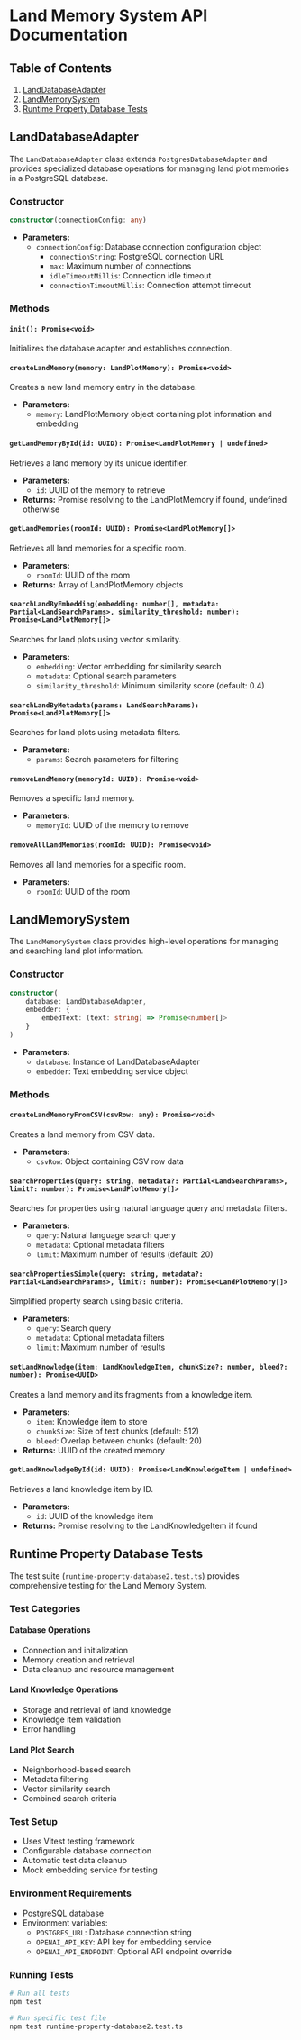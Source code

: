 # Land Memory System API Documentation

## Table of Contents
1. [LandDatabaseAdapter](#landdatabaseadapter)
2. [LandMemorySystem](#landmemorysystem)
3. [Runtime Property Database Tests](#runtime-property-database-tests)

## LandDatabaseAdapter

The `LandDatabaseAdapter` class extends `PostgresDatabaseAdapter` and provides specialized database operations for managing land plot memories in a PostgreSQL database.

### Constructor
```typescript
constructor(connectionConfig: any)
```
- **Parameters:**
  - `connectionConfig`: Database connection configuration object
    - `connectionString`: PostgreSQL connection URL
    - `max`: Maximum number of connections
    - `idleTimeoutMillis`: Connection idle timeout
    - `connectionTimeoutMillis`: Connection attempt timeout

### Methods

#### `init(): Promise<void>`
Initializes the database adapter and establishes connection.

#### `createLandMemory(memory: LandPlotMemory): Promise<void>`
Creates a new land memory entry in the database.
- **Parameters:**
  - `memory`: LandPlotMemory object containing plot information and embedding

#### `getLandMemoryById(id: UUID): Promise<LandPlotMemory | undefined>`
Retrieves a land memory by its unique identifier.
- **Parameters:**
  - `id`: UUID of the memory to retrieve
- **Returns:** Promise resolving to the LandPlotMemory if found, undefined otherwise

#### `getLandMemories(roomId: UUID): Promise<LandPlotMemory[]>`
Retrieves all land memories for a specific room.
- **Parameters:**
  - `roomId`: UUID of the room
- **Returns:** Array of LandPlotMemory objects

#### `searchLandByEmbedding(embedding: number[], metadata: Partial<LandSearchParams>, similarity_threshold: number): Promise<LandPlotMemory[]>`
Searches for land plots using vector similarity.
- **Parameters:**
  - `embedding`: Vector embedding for similarity search
  - `metadata`: Optional search parameters
  - `similarity_threshold`: Minimum similarity score (default: 0.4)

#### `searchLandByMetadata(params: LandSearchParams): Promise<LandPlotMemory[]>`
Searches for land plots using metadata filters.
- **Parameters:**
  - `params`: Search parameters for filtering

#### `removeLandMemory(memoryId: UUID): Promise<void>`
Removes a specific land memory.
- **Parameters:**
  - `memoryId`: UUID of the memory to remove

#### `removeAllLandMemories(roomId: UUID): Promise<void>`
Removes all land memories for a specific room.
- **Parameters:**
  - `roomId`: UUID of the room

## LandMemorySystem

The `LandMemorySystem` class provides high-level operations for managing and searching land plot information.

### Constructor
```typescript
constructor(
    database: LandDatabaseAdapter,
    embedder: {
        embedText: (text: string) => Promise<number[]>
    }
)
```
- **Parameters:**
  - `database`: Instance of LandDatabaseAdapter
  - `embedder`: Text embedding service object

### Methods

#### `createLandMemoryFromCSV(csvRow: any): Promise<void>`
Creates a land memory from CSV data.
- **Parameters:**
  - `csvRow`: Object containing CSV row data

#### `searchProperties(query: string, metadata?: Partial<LandSearchParams>, limit?: number): Promise<LandPlotMemory[]>`
Searches for properties using natural language query and metadata filters.
- **Parameters:**
  - `query`: Natural language search query
  - `metadata`: Optional metadata filters
  - `limit`: Maximum number of results (default: 20)

#### `searchPropertiesSimple(query: string, metadata?: Partial<LandSearchParams>, limit?: number): Promise<LandPlotMemory[]>`
Simplified property search using basic criteria.
- **Parameters:**
  - `query`: Search query
  - `metadata`: Optional metadata filters
  - `limit`: Maximum number of results

#### `setLandKnowledge(item: LandKnowledgeItem, chunkSize?: number, bleed?: number): Promise<UUID>`
Creates a land memory and its fragments from a knowledge item.
- **Parameters:**
  - `item`: Knowledge item to store
  - `chunkSize`: Size of text chunks (default: 512)
  - `bleed`: Overlap between chunks (default: 20)
- **Returns:** UUID of the created memory

#### `getLandKnowledgeById(id: UUID): Promise<LandKnowledgeItem | undefined>`
Retrieves a land knowledge item by ID.
- **Parameters:**
  - `id`: UUID of the knowledge item
- **Returns:** Promise resolving to the LandKnowledgeItem if found

## Runtime Property Database Tests

The test suite (`runtime-property-database2.test.ts`) provides comprehensive testing for the Land Memory System.

### Test Categories

#### Database Operations
- Connection and initialization
- Memory creation and retrieval
- Data cleanup and resource management

#### Land Knowledge Operations
- Storage and retrieval of land knowledge
- Knowledge item validation
- Error handling

#### Land Plot Search
- Neighborhood-based search
- Metadata filtering
- Vector similarity search
- Combined search criteria

### Test Setup
- Uses Vitest testing framework
- Configurable database connection
- Automatic test data cleanup
- Mock embedding service for testing

### Environment Requirements
- PostgreSQL database
- Environment variables:
  - `POSTGRES_URL`: Database connection string
  - `OPENAI_API_KEY`: API key for embedding service
  - `OPENAI_API_ENDPOINT`: Optional API endpoint override

### Running Tests
```bash
# Run all tests
npm test

# Run specific test file
npm test runtime-property-database2.test.ts
```
